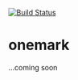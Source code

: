 [![Build Status](https://travis-ci.org/rabadiw/onemark.svg)](https://travis-ci.org/rabadiw/onemark)

# onemark
...coming soon
